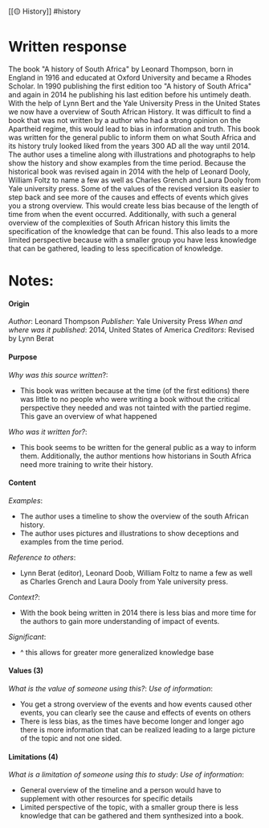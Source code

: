 [[🟡 History]] #history 

# Written response 


The book "A history of South Africa" by Leonard Thompson, born in England in 1916 and educated at Oxford University and became a Rhodes Scholar. In 1990 publishing the first edition too "A history of South Africa" and again in 2014 he publishing his last edition before his untimely death. With the help of Lynn Bert and the Yale University Press in the United States we now have a overview of South African History. It was difficult to find a book that was not written by a author who had a strong opinion on the Apartheid regime, this would lead to bias in information and truth. This book was written for the general public to inform them on what South Africa and its history truly looked liked from the years 300 AD all the way until 2014. The author uses a timeline along with illustrations and photographs to help show the history and show examples from the time period. Because the historical book was revised again in 2014 with the help of Leonard Dooly, William Foltz to name a few as well as Charles Grench and Laura Dooly from Yale university press. Some of the values of the revised version its easier to step back and see more of the causes and effects of events which gives you a strong overview. This would create less bias because of the length of time from when the event occurred. Additionally, with such a general overview of the complexities of South African history this limits the specification of the knowledge that can be found. This also leads to a more limited perspective because with a smaller group you have less knowledge that can be gathered, leading to less specification of knowledge. 

# Notes:

#### Origin 
*Author*: Leonard Thompson 
*Publisher*: Yale University Press 
*When and where was it published*: 2014,  United States of America
*Creditors*: Revised by Lynn Berat 

#### Purpose 
*Why was this source written*?: 
- This book was written because at the time (of the first editions) there was little to no people who were writing a book without the critical perspective they needed and was not tainted with the partied regime. This gave an overview of what happened 

*Who was it written for?*:
- This book seems to be written for the general public as a way to inform them. Additionally, the author mentions how historians in South Africa need more training to write their history. 

#### Content 
*Examples*: 
- The author uses a timeline to show the overview of the south African history. 
- The author uses pictures and illustrations to show deceptions and examples from the time period. 

*Reference to others*: 
- Lynn Berat (editor), Leonard Doob, William Foltz to name a few as well as Charles Grench and Laura Dooly from Yale university press. 

*Context?*: 
- With the book being written in 2014 there is less bias and more time for the authors to gain more understanding of impact of events. 

*Significant*:
-  ^ this allows for greater more generalized knowledge base 


#### Values (3)
*What is the value of someone using this?*: 
*Use of information*:

- You get a strong overview of the events and how events caused other events, you can clearly see the cause and effects of events on others 
- There is less bias, as the times have become longer and longer ago there is more information that can be realized leading to a large picture of the topic and not one sided. 


#### Limitations (4)
*What is a limitation of someone using this to study*: 
*Use of information*:

- General overview of the timeline and a person would have to supplement with other resources for specific details 
- Limited perspective of the topic, with a smaller group there is less knowledge that can be gathered and them synthesized into a book. 


